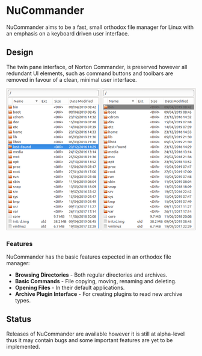 # NuCommander

NuCommander aims to be a fast, small orthodox file manager for Linux
with an emphasis on a keyboard driven user interface.

## Design

The twin pane interface, of Norton Commander, is preserved however all
redundant UI elements, such as command buttons and toolbars are
removed in favour of a clean, minimal user interface.

![Screenshot](img/screenshot1.png)

### Features

NuCommander has the basic features expected in an orthodox file
manager:

   * **Browsing Directories** - Both regular directories and archives.
   * **Basic Commands** - File copying, moving, renaming and deleting.
   * **Opening Files** - In their default applications.
   * **Archive Plugin Interface** - For creating plugins to read new archive types.

## Status

Releases of NuCommander are available however it is still at
alpha-level thus it may contain bugs and some important features are
yet to be implemented.
